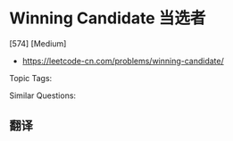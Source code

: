 # Winning Candidate 当选者

[574] [Medium]

- https://leetcode-cn.com/problems/winning-candidate/

Topic Tags:

Similar Questions:

## 翻译
